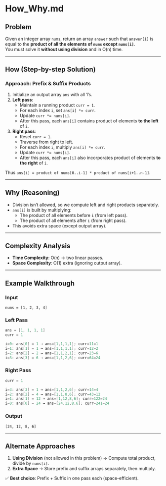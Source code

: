 # How_Why.md

## Problem

Given an integer array `nums`, return an array `answer` such that `answer[i]` is equal to the **product of all the elements of `nums` except `nums[i]`**.  
You must solve it **without using division** and in O(n) time.

---

## How (Step-by-step Solution)

### Approach: Prefix & Suffix Products

1. Initialize an output array `ans` with all 1’s.
2. **Left pass**:  
   - Maintain a running product `curr = 1`.  
   - For each index `i`, set `ans[i] *= curr`.  
   - Update `curr *= nums[i]`.  
   - After this pass, each `ans[i]` contains product of elements **to the left** of `i`.
3. **Right pass**:  
   - Reset `curr = 1`.  
   - Traverse from right to left.  
   - For each index `i`, multiply `ans[i] *= curr`.  
   - Update `curr *= nums[i]`.  
   - After this pass, each `ans[i]` also incorporates product of elements **to the right** of `i`.

Thus `ans[i] = product of nums[0..i-1] * product of nums[i+1..n-1]`.

---

## Why (Reasoning)

- Division isn’t allowed, so we compute left and right products separately.  
- `ans[i]` is built by multiplying:
  - The product of all elements before `i` (from left pass).  
  - The product of all elements after `i` (from right pass).  
- This avoids extra space (except output array).

---

## Complexity Analysis

- **Time Complexity**: O(n) → two linear passes.  
- **Space Complexity**: O(1) extra (ignoring output array).  

---

## Example Walkthrough

### Input

`nums = [1, 2, 3, 4]`

### Left Pass

``` java
ans = [1, 1, 1, 1]
curr = 1

i=0: ans[0] = 1 → ans=[1,1,1,1]; curr=11=1
i=1: ans[1] = 1 → ans=[1,1,1,1]; curr=12=2
i=2: ans[2] = 2 → ans=[1,1,2,1]; curr=23=6
i=3: ans[3] = 6 → ans=[1,1,2,6]; curr=64=24

```

### Right Pass

``` java
curr = 1

i=3: ans[3] = 1 → ans=[1,1,2,6]; curr=14=4
i=2: ans[2] = 4 → ans=[1,1,8,6]; curr=43=12
i=1: ans[1] = 12 → ans=[1,12,8,6]; curr=122=24
i=0: ans[0] = 24 → ans=[24,12,8,6]; curr=241=24
```

### Output

`[24, 12, 8, 6]`

---

## Alternate Approaches

1. **Using Division** (not allowed in this problem) → Compute total product, divide by `nums[i]`.  
2. **Extra Space** → Store prefix and suffix arrays separately, then multiply.  

✅ **Best choice**: Prefix + Suffix in one pass each (space-efficient).
